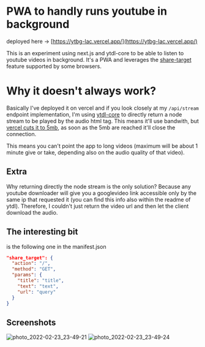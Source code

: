 # PWA to handly runs youtube in background

deployed here -> [https://ytbg-lac.vercel.app/](https://ytbg-lac.vercel.app/)


This is an experiment using next.js and ytdl-core to be able to listen to youtube videos in background.
It's a PWA and leverages the [share-target](https://web.dev/web-share-target/) feature supported by some browsers.

# Why it doesn't always work?

Basically I've deployed it on vercel and if you look closely at my `/api/stream` endpoint implementation, I'm using [ytdl-core](https://github.com/fent/node-ytdl-core) to directly return a node stream to be played by the audio html tag. This means it'll use bandwith, but [vercel cuts it to 5mb](https://vercel.com/support/articles/how-to-bypass-vercel-5mb-body-size-limit-serverless-functions), as soon as the 5mb are reached it'll close the connection.

This means you can't point the app to long videos (maximum will be about 1 minute give or take, depending also on the audio quality of that video).

## Extra

Why returning directly the node stream is the only solution?
Because any youtube downloader will give you a googlevideo link accessible only by the same ip that requested it (you can find this info also within the readme of ytdl).
Therefore, I couldn't just return the video url and then let the client download the audio.

## The interesting bit

is the following one in the manifest.json

```json
"share_target": {
  "action": "/",
  "method": "GET",
  "params": {
    "title": "title",
    "text": "text",
    "url": "query"
  }
}
```

## Screenshots

![photo_2022-02-23_23-49-21](https://user-images.githubusercontent.com/9303791/155426186-4a4c26f9-b3e2-495e-9630-f1f27266f1e5.jpg)
![photo_2022-02-23_23-49-24](https://user-images.githubusercontent.com/9303791/155426188-d600d229-1a87-4023-973a-0c9344330bd3.jpg)

